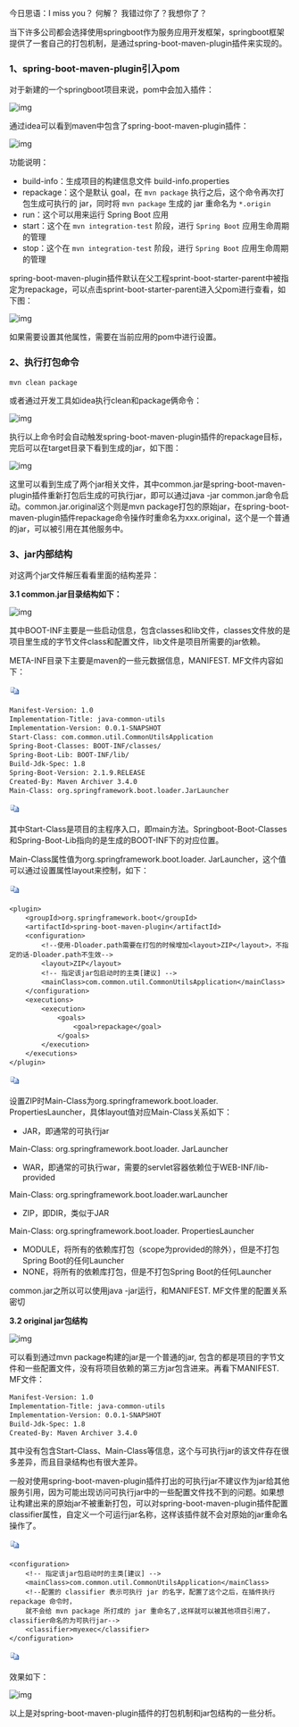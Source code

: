 今日思语：I miss you？ 何解？ 我错过你了？我想你了？

 

当下许多公司都会选择使用springboot作为服务应用开发框架，springboot框架提供了一套自己的打包机制，是通过spring-boot-maven-plugin插件来实现的。

### 1、spring-boot-maven-plugin引入pom

对于新建的一个springboot项目来说，pom中会加入插件：

![img](https://cdn.jsdelivr.net/gh/OneYX/resources@master/images/2021/07/19/20210719210459.png)

通过idea可以看到maven中包含了spring-boot-maven-plugin插件：

![img](https://cdn.jsdelivr.net/gh/OneYX/resources@master/images/2021/07/19/20210719210507.png)

功能说明：

* build-info：生成项目的构建信息文件 build-info.properties
* repackage：这个是默认 goal，在 `mvn package` 执行之后，这个命令再次打包生成可执行的 jar，同时将 `mvn package` 生成的 jar 重命名为 `*.origin`
* run：这个可以用来运行 Spring Boot 应用
* start：这个在 `mvn integration-test` 阶段，进行 `Spring Boot` 应用生命周期的管理
* stop：这个在 `mvn integration-test` 阶段，进行 `Spring Boot` 应用生命周期的管理

spring-boot-maven-plugin插件默认在父工程sprint-boot-starter-parent中被指定为repackage，可以点击sprint-boot-starter-parent进入父pom进行查看，如下图：

![img](https://cdn.jsdelivr.net/gh/OneYX/resources@master/images/2021/07/19/20210719210514.png)

如果需要设置其他属性，需要在当前应用的pom中进行设置。

### 2、执行打包命令

```
mvn clean package
```

或者通过开发工具如idea执行clean和package俩命令：

![img](https://cdn.jsdelivr.net/gh/OneYX/resources@master/images/2021/07/19/20210719210522.png)

执行以上命令时会自动触发spring-boot-maven-plugin插件的repackage目标，完后可以在target目录下看到生成的jar，如下图：

![img](https://cdn.jsdelivr.net/gh/OneYX/resources@master/images/2021/07/19/20210719210528.png)

这里可以看到生成了两个jar相关文件，其中common.jar是spring-boot-maven-plugin插件重新打包后生成的可执行jar，即可以通过java -jar common.jar命令启动。common.jar.original这个则是mvn package打包的原始jar，在spring-boot-maven-plugin插件repackage命令操作时重命名为xxx.original，这个是一个普通的jar，可以被引用在其他服务中。

### 3、jar内部结构

对这两个jar文件解压看看里面的结构差异：

**3.1 common.jar目录结构如下：**

![img](https://cdn.jsdelivr.net/gh/OneYX/resources@master/images/2021/07/19/20210719210535.png)

其中BOOT-INF主要是一些启动信息，包含classes和lib文件，classes文件放的是项目里生成的字节文件class和配置文件，lib文件是项目所需要的jar依赖。

META-INF目录下主要是maven的一些元数据信息，MANIFEST. MF文件内容如下：

[![复制代码](Dloader.path失效.assets/copycode.gif)](javascript:void(0); )

```
Manifest-Version: 1.0
Implementation-Title: java-common-utils
Implementation-Version: 0.0.1-SNAPSHOT
Start-Class: com.common.util.CommonUtilsApplication
Spring-Boot-Classes: BOOT-INF/classes/
Spring-Boot-Lib: BOOT-INF/lib/
Build-Jdk-Spec: 1.8
Spring-Boot-Version: 2.1.9.RELEASE
Created-By: Maven Archiver 3.4.0
Main-Class: org.springframework.boot.loader.JarLauncher
```

[![复制代码](Dloader.path失效.assets/copycode.gif)](javascript:void(0); )

其中Start-Class是项目的主程序入口，即main方法。Springboot-Boot-Classes和Spring-Boot-Lib指向的是生成的BOOT-INF下的对应位置。

Main-Class属性值为org.springframework.boot.loader. JarLauncher，这个值可以通过设置属性layout来控制，如下：

[![复制代码](Dloader.path失效.assets/copycode.gif)](javascript:void(0); )

```
<plugin>
    <groupId>org.springframework.boot</groupId>
    <artifactId>spring-boot-maven-plugin</artifactId>
    <configuration>
        <!--使用-Dloader.path需要在打包的时候增加<layout>ZIP</layout>，不指定的话-Dloader.path不生效-->
        <layout>ZIP</layout>
        <!-- 指定该jar包启动时的主类[建议] -->
        <mainClass>com.common.util.CommonUtilsApplication</mainClass>
    </configuration>
    <executions>
        <execution>
            <goals>
                <goal>repackage</goal>
            </goals>
        </execution>
    </executions>
</plugin>
```

[![复制代码](Dloader.path失效.assets/copycode.gif)](javascript:void(0); )

设置<layout>ZIP</layout>时Main-Class为org.springframework.boot.loader. PropertiesLauncher，具体layout值对应Main-Class关系如下：

* JAR，即通常的可执行jar

Main-Class: org.springframework.boot.loader. JarLauncher

* WAR，即通常的可执行war，需要的servlet容器依赖位于WEB-INF/lib-provided

Main-Class: org.springframework.boot.loader.warLauncher

* ZIP，即DIR，类似于JAR

Main-Class: org.springframework.boot.loader. PropertiesLauncher

* MODULE，将所有的依赖库打包（scope为provided的除外），但是不打包Spring Boot的任何Launcher
* NONE，将所有的依赖库打包，但是不打包Spring Boot的任何Launcher

common.jar之所以可以使用java -jar运行，和MANIFEST. MF文件里的配置关系密切

**3.2 original jar包结构**

![img](https://cdn.jsdelivr.net/gh/OneYX/resources@master/images/2021/07/19/20210719210547.png)

可以看到通过mvn package构建的jar是一个普通的jar, 包含的都是项目的字节文件和一些配置文件，没有将项目依赖的第三方jar包含进来。再看下MANIFEST. MF文件：

```
Manifest-Version: 1.0
Implementation-Title: java-common-utils
Implementation-Version: 0.0.1-SNAPSHOT
Build-Jdk-Spec: 1.8
Created-By: Maven Archiver 3.4.0
```

其中没有包含Start-Class、Main-Class等信息，这个与可执行jar的该文件存在很多差异，而且目录结构也有很大差异。

一般对使用spring-boot-maven-plugin插件打出的可执行jar不建议作为jar给其他服务引用，因为可能出现访问可执行jar中的一些配置文件找不到的问题。如果想让构建出来的原始jar不被重新打包，可以对spring-boot-maven-plugin插件配置classifier属性，自定义一个可运行jar名称，这样该插件就不会对原始的jar重命名操作了。

[![复制代码](Dloader.path失效.assets/copycode.gif)](javascript:void(0); )

```
<configuration>
    <!-- 指定该jar包启动时的主类[建议] -->
    <mainClass>com.common.util.CommonUtilsApplication</mainClass>
    <!--配置的 classifier 表示可执行 jar 的名字，配置了这个之后，在插件执行 repackage 命令时，
    就不会给 mvn package 所打成的 jar 重命名了,这样就可以被其他项目引用了，classifier命名的为可执行jar-->
    <classifier>myexec</classifier>
</configuration>
```

[![复制代码](Dloader.path失效.assets/copycode.gif)](javascript:void(0); )

效果如下：

![img](https://cdn.jsdelivr.net/gh/OneYX/resources@master/images/2021/07/19/20210719210553.png)

 

以上是对spring-boot-maven-plugin插件的打包机制和jar包结构的一些分析。
